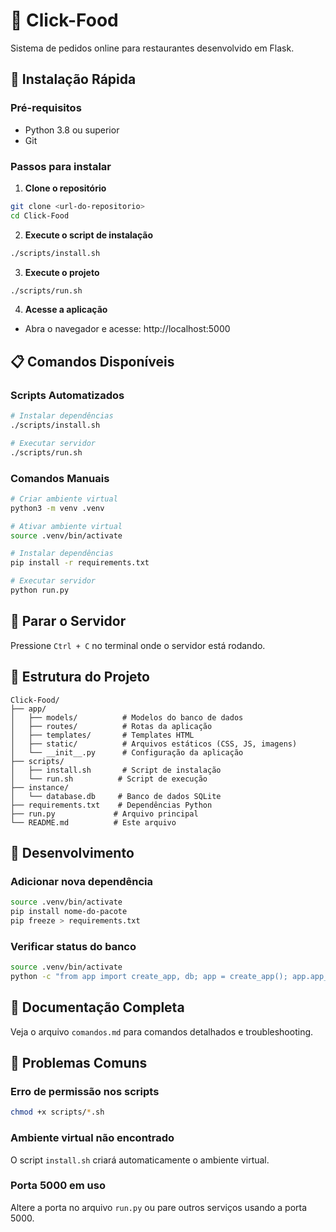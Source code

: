 # 🍕 Click-Food

Sistema de pedidos online para restaurantes desenvolvido em Flask.

## 🚀 Instalação Rápida

### Pré-requisitos
- Python 3.8 ou superior
- Git

### Passos para instalar

1. **Clone o repositório**
```bash
git clone <url-do-repositorio>
cd Click-Food
```

2. **Execute o script de instalação**
```bash
./scripts/install.sh
```

3. **Execute o projeto**
```bash
./scripts/run.sh
```

4. **Acesse a aplicação**
- Abra o navegador e acesse: http://localhost:5000

## 📋 Comandos Disponíveis

### Scripts Automatizados
```bash
# Instalar dependências
./scripts/install.sh

# Executar servidor
./scripts/run.sh
```

### Comandos Manuais
```bash
# Criar ambiente virtual
python3 -m venv .venv

# Ativar ambiente virtual
source .venv/bin/activate

# Instalar dependências
pip install -r requirements.txt

# Executar servidor
python run.py
```

## 🛑 Parar o Servidor
Pressione `Ctrl + C` no terminal onde o servidor está rodando.

## 📁 Estrutura do Projeto
```
Click-Food/
├── app/
│   ├── models/          # Modelos do banco de dados
│   ├── routes/          # Rotas da aplicação
│   ├── templates/       # Templates HTML
│   ├── static/          # Arquivos estáticos (CSS, JS, imagens)
│   └── __init__.py      # Configuração da aplicação
├── scripts/
│   ├── install.sh       # Script de instalação
│   └── run.sh          # Script de execução
├── instance/
│   └── database.db     # Banco de dados SQLite
├── requirements.txt    # Dependências Python
├── run.py             # Arquivo principal
└── README.md          # Este arquivo
```

## 🔧 Desenvolvimento

### Adicionar nova dependência
```bash
source .venv/bin/activate
pip install nome-do-pacote
pip freeze > requirements.txt
```

### Verificar status do banco
```bash
source .venv/bin/activate
python -c "from app import create_app, db; app = create_app(); app.app_context().push(); print('Banco conectado!')"
```

## 📖 Documentação Completa
Veja o arquivo `comandos.md` para comandos detalhados e troubleshooting.

## 🐛 Problemas Comuns

### Erro de permissão nos scripts
```bash
chmod +x scripts/*.sh
```

### Ambiente virtual não encontrado
O script `install.sh` criará automaticamente o ambiente virtual.

### Porta 5000 em uso
Altere a porta no arquivo `run.py` ou pare outros serviços usando a porta 5000. 
